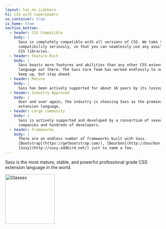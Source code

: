 ```yaml
---
layout: has_no_sidebars
h1: CSS with superpowers
no_container: true
is_home: true
section_bottom:
  - header: CSS Compatible
    body: |
      Sass is completely compatible with all versions of CSS. We take this
      compatibility seriously, so that you can seamlessly use any available
      CSS libraries.
  - header: Feature Rich
    body: |
      Sass boasts more features and abilities than any other CSS extension
      language out there. The Sass Core Team has worked endlessly to not only
      keep up, but stay ahead.
  - header: Mature
    body: |
      Sass has been actively supported for about 16 years by its loving Core Team.
  - header: Industry Approved
    body: |
      Over and over again, the industry is choosing Sass as the premier CSS
      extension language.
  - header: Large Community
    body: |
      Sass is actively supported and developed by a consortium of several tech
      companies and hundreds of developers.
  - header: Frameworks
    body: |
      There are an endless number of frameworks built with Sass.
      [Bootstrap](https://getbootstrap.com/), [Bourbon](http://bourbon.io/), and
      [Susy](http://susy.oddbird.net/) just to name a few.
---
```


<div class="sl-l-grid sl-l-grid--full sl-l-large-grid--fit sl-l-large-grid--center sl-l-large-grid--gutters-large">
  <div class="sl-l-grid__column">
    <p class="sl-c-introduction">
      Sass is the most mature, stable, and powerful professional grade CSS extension language in the world.
    </p>
  </div>
  <p class="sl-l-grid__column">
    <img height="160" alt="Glasses" src="/assets/img/illustrations/glasses.svg">
  </p>
</div>
